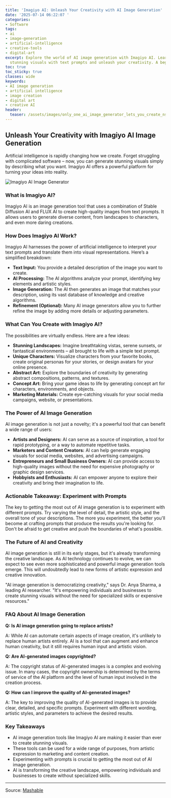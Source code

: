 ```yaml
---
title: 'Imagiyo AI: Unleash Your Creativity with AI Image Generation'
date: '2025-07-14 06:22:07 '
categories:
- Software
tags:
- ai
- image-generation
- artificial-intelligence
- creative-tools
- digital-art
excerpt: Explore the world of AI image generation with Imagiyo AI. Learn how to create
  stunning visuals with text prompts and unleash your creativity. A beginner's guide.
toc: true
toc_sticky: true
classes: wide
keywords:
- AI image generation
- artificial intelligence
- image creation
- digital art
- creative AI
header:
  teaser: /assets/images/only_one_ai_image_generator_lets_you_create_nsfw_a_20250714062206.jpg
---
```


## Unleash Your Creativity with Imagiyo AI Image Generation

Artificial intelligence is rapidly changing how we create. Forget struggling with complicated software – now, you can generate stunning visuals simply by describing what you want. Imagiyo AI offers a powerful platform for turning your ideas into reality.

![Imagiyo AI Image Generator](https://helios-i.mashable.com/imagery/articles/07DaFnn252gW7G3Rm0lfyCK/hero-image.jpg)

### What is Imagiyo AI?

Imagiyo AI is an image generation tool that uses a combination of Stable Diffusion AI and FLUX AI to create high-quality images from text prompts. It allows users to generate diverse content, from landscapes to characters, and even more daring creations.

### How Does Imagiyo AI Work?

Imagiyo AI harnesses the power of artificial intelligence to interpret your text prompts and translate them into visual representations. Here’s a simplified breakdown:

*   **Text Input:** You provide a detailed description of the image you want to create.
*   **AI Processing:** The AI algorithms analyze your prompt, identifying key elements and artistic styles.
*   **Image Generation:** The AI then generates an image that matches your description, using its vast database of knowledge and creative algorithms.
*   **Refinement (Optional):** Many AI image generators allow you to further refine the image by adding more details or adjusting parameters.

### What Can You Create with Imagiyo AI?

The possibilities are virtually endless. Here are a few ideas:

*   **Stunning Landscapes:** Imagine breathtaking vistas, serene sunsets, or fantastical environments – all brought to life with a simple text prompt.
*   **Unique Characters:** Visualize characters from your favorite books, create original personas for your stories, or design avatars for your online presence.
*   **Abstract Art:** Explore the boundaries of creativity by generating abstract compositions, patterns, and textures.
*   **Concept Art:** Bring your game ideas to life by generating concept art for characters, environments, and objects.
*   **Marketing Materials:** Create eye-catching visuals for your social media campaigns, website, or presentations.

### The Power of AI Image Generation

AI image generation is not just a novelty; it's a powerful tool that can benefit a wide range of users:

*   **Artists and Designers:** AI can serve as a source of inspiration, a tool for rapid prototyping, or a way to automate repetitive tasks.
*   **Marketers and Content Creators:** AI can help generate engaging visuals for social media, websites, and advertising campaigns.
*   **Entrepreneurs and Small Business Owners:** AI can provide access to high-quality images without the need for expensive photography or graphic design services.
*   **Hobbyists and Enthusiasts:** AI can empower anyone to explore their creativity and bring their imagination to life.

### Actionable Takeaway: Experiment with Prompts

The key to getting the most out of AI image generation is to experiment with different prompts. Try varying the level of detail, the artistic style, and the overall tone of your descriptions. The more you experiment, the better you'll become at crafting prompts that produce the results you're looking for. Don't be afraid to get creative and push the boundaries of what's possible.

### The Future of AI and Creativity

AI image generation is still in its early stages, but it's already transforming the creative landscape. As AI technology continues to evolve, we can expect to see even more sophisticated and powerful image generation tools emerge. This will undoubtedly lead to new forms of artistic expression and creative innovation.

"AI image generation is democratizing creativity," says Dr. Anya Sharma, a leading AI researcher. "It's empowering individuals and businesses to create stunning visuals without the need for specialized skills or expensive resources."

### FAQ About AI Image Generation

**Q: Is AI image generation going to replace artists?**

A: While AI can automate certain aspects of image creation, it's unlikely to replace human artists entirely. AI is a tool that can augment and enhance human creativity, but it still requires human input and artistic vision.

**Q: Are AI-generated images copyrighted?**

A: The copyright status of AI-generated images is a complex and evolving issue. In many cases, the copyright ownership is determined by the terms of service of the AI platform and the level of human input involved in the creation process.

**Q: How can I improve the quality of AI-generated images?**

A: The key to improving the quality of AI-generated images is to provide clear, detailed, and specific prompts. Experiment with different wording, artistic styles, and parameters to achieve the desired results.

### Key Takeaways

*   AI image generation tools like Imagiyo AI are making it easier than ever to create stunning visuals.
*   These tools can be used for a wide range of purposes, from artistic expression to marketing and content creation.
*   Experimenting with prompts is crucial to getting the most out of AI image generation.
*   AI is transforming the creative landscape, empowering individuals and businesses to create without specialized skills.

---

Source: [Mashable](https://mashable.com/uk/deals/july-14-imagiyo-ai-image-generator-clone)